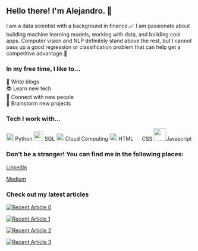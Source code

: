 ## Hello there! I'm Alejandro. 👋

I am a data scientist with a background in finance.📈 I am passionate about building machine learning models, working with data, and building cool apps. Computer vision and NLP definitely stand above the rest, but I cannot pass up a good regression or classification problem that can help get a competitive advantage.🤖

### **In my free time, I like to...** 
📝 Write blogs  
📚 Learn new tech  
👥 Connect with new people  
💭 Brainstorm new projects  

### **Tech I work with...**
<img src="https://upload.wikimedia.org/wikipedia/commons/c/c3/Python-logo-notext.svg" width=20> Python 
<img src="https://banner2.cleanpng.com/20180526/oqt/kisspng-microsoft-sql-server-mysql-database-logo-5b098c6ebad6d7.7316225815273524307653.jpg" width=25> SQL 
<img src="https://toppng.com/uploads/preview/cloud-logo-11551052586sww2wdgfof.png" width=20> Cloud Computing
<img src="https://upload.wikimedia.org/wikipedia/commons/6/61/HTML5_logo_and_wordmark.svg" width=20> HTML 
<img src="https://upload.wikimedia.org/wikipedia/commons/d/d5/CSS3_logo_and_wordmark.svg" width=15> CSS
<img src="https://1000logos.net/wp-content/uploads/2020/09/JavaScript-Logo.png" width=33>Javascript  

### **Don’t be a stranger! You can find me in the following places:**  

[LinkedIn](https://www.linkedin.com/in/alejandrocolocho/)  

[Medium](https://alejandro-colocho.medium.com)

### **Check out my latest articles**
<a target="_blank" href="https://github-readme-medium-recent-article.vercel.app/medium/@alejandro-colocho/0"><img src="https://github-readme-medium-recent-article.vercel.app/medium/@alejandro-colocho/0" alt="Recent Article 0"> 

<a target="_blank" href="https://github-readme-medium-recent-article.vercel.app/medium/@alejandro-colocho/1"><img src="https://github-readme-medium-recent-article.vercel.app/medium/@alejandro-colocho/1" alt="Recent Article 1"> 

<a target="_blank" href="https://github-readme-medium-recent-article.vercel.app/medium/@alejandro-colocho/2"><img src="https://github-readme-medium-recent-article.vercel.app/medium/@alejandro-colocho/2" alt="Recent Article 2"> 

<a target="_blank" href="https://github-readme-medium-recent-article.vercel.app/medium/@alejandro-colocho/3"><img src="https://github-readme-medium-recent-article.vercel.app/medium/@alejandro-colocho/3" alt="Recent Article 3"> 
